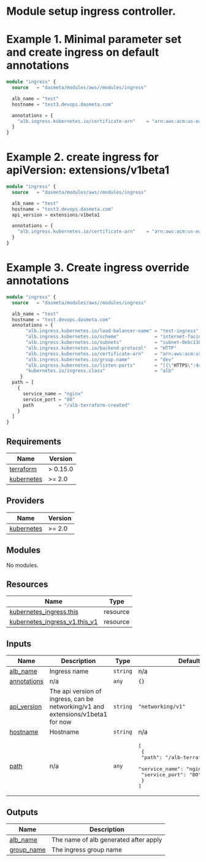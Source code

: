 # Module setup ingress controller.

# Example 1. Minimal parameter set and create ingress on default annotations

```terraform
module "ingress" {
  source   = "dasmeta/modules/aws//modules/ingress"

  alb_name = "test"
  hostname = "test3.devops.dasmeta.com"

  annotations = {
    "alb.ingress.kubernetes.io/certificate-arn"    = "arn:aws:acm:us-east-1:5********68:certificate/a55ee6eb****1706"
  }
}
```

# Example 2. create ingress for apiVersion: extensions/v1beta1

```terraform
module "ingress" {
  source   = "dasmeta/modules/aws//modules/ingress"

  alb_name = "test"
  hostname = "test3.devops.dasmeta.com"
  api_version = extensions/v1beta1

  annotations = {
    "alb.ingress.kubernetes.io/certificate-arn"    = "arn:aws:acm:us-east-1:5********68:certificate/a55ee6eb****1706"
  }
}
```

# Example 3. Create ingress override annotations

```terraform
module "ingress" {
  source   = "dasmeta/modules/aws//modules/ingress"

  alb_name = "test"
  hostname = "test.devops.dasmeta.com"
  annotations = {
       "alb.ingress.kubernetes.io/load-balancer-name" = "test-ingress"
       "alb.ingress.kubernetes.io/scheme"             = "internet-facing"
       "alb.ingress.kubernetes.io/subnets"            = "subnet-0ebc13842a5f, subnet-05b72a3769b, subnet-0da2ece4bb4229"
       "alb.ingress.kubernetes.io/backend-protocol"   = "HTTP"
       "alb.ingress.kubernetes.io/certificate-arn"    = "arn:aws:acm:us-east-1:5********68:certificate/a55ee6eb****1706"
       "alb.ingress.kubernetes.io/group.name"         = "dev"
       "alb.ingress.kubernetes.io/listen-ports"       = "[{\"HTTPS\":443}, {\"HTTPS\":80}]"
       "kubernetes.io/ingress.class"                  = "alb"
     }
  path = [
    {
      service_name = "nginx"
      service_port = "80"
      path         = "/alb-terraform-created"
    }
  ]
}
```
<!-- BEGIN_TF_DOCS -->
## Requirements

| Name | Version |
|------|---------|
| <a name="requirement_terraform"></a> [terraform](#requirement\_terraform) | > 0.15.0 |
| <a name="requirement_kubernetes"></a> [kubernetes](#requirement\_kubernetes) | >= 2.0 |

## Providers

| Name | Version |
|------|---------|
| <a name="provider_kubernetes"></a> [kubernetes](#provider\_kubernetes) | >= 2.0 |

## Modules

No modules.

## Resources

| Name | Type |
|------|------|
| [kubernetes_ingress.this](https://registry.terraform.io/providers/hashicorp/kubernetes/latest/docs/resources/ingress) | resource |
| [kubernetes_ingress_v1.this_v1](https://registry.terraform.io/providers/hashicorp/kubernetes/latest/docs/resources/ingress_v1) | resource |

## Inputs

| Name | Description | Type | Default | Required |
|------|-------------|------|---------|:--------:|
| <a name="input_alb_name"></a> [alb\_name](#input\_alb\_name) | Ingress name | `string` | n/a | yes |
| <a name="input_annotations"></a> [annotations](#input\_annotations) | n/a | `any` | `{}` | no |
| <a name="input_api_version"></a> [api\_version](#input\_api\_version) | The api version of ingress, can be networking/v1 and extensions/v1beta1 for now | `string` | `"networking/v1"` | no |
| <a name="input_hostname"></a> [hostname](#input\_hostname) | Hostname | `string` | n/a | yes |
| <a name="input_path"></a> [path](#input\_path) | n/a | `any` | <pre>[<br>  {<br>    "path": "/alb-terraform-created",<br>    "service_name": "nginx",<br>    "service_port": "80"<br>  }<br>]</pre> | no |

## Outputs

| Name | Description |
|------|-------------|
| <a name="output_alb_name"></a> [alb\_name](#output\_alb\_name) | The name of alb generated after apply |
| <a name="output_group_name"></a> [group\_name](#output\_group\_name) | The ingress group name |
<!-- END_TF_DOCS -->